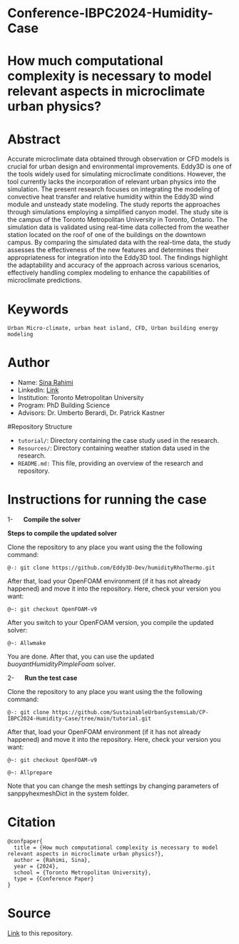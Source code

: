 # Conference-IBPC2024-Humidity-Case

# How much computational complexity is necessary to model relevant aspects in microclimate urban physics?


# Abstract

Accurate microclimate data obtained through observation or CFD models is crucial for urban design and environmental improvements. Eddy3D is one of the tools widely used for simulating microclimate conditions. However, the tool currently lacks the incorporation of relevant urban physics into the simulation. The present research focuses on integrating the modeling of convective heat transfer and relative humidity within the Eddy3D wind module and unsteady state modeling. The study reports the approaches through simulations employing a simplified canyon model. The study site is the campus of the Toronto Metropolitan University in Toronto, Ontario. The simulation data is validated using real-time data collected from the weather station located on the roof of one of the buildings on the downtown campus. By comparing the simulated data with the real-time data, the study assesses the effectiveness of the new features and determines their appropriateness for integration into the Eddy3D tool. The findings highlight the adaptability and accuracy of the approach across various scenarios, effectively handling complex modeling to enhance the capabilities of microclimate predictions.

# Keywords

```Urban Micro-climate, urban heat island, CFD, Urban building energy modeling```

# Author

- Name: [Sina Rahimi](mailto:sina.rahimi@torontomu.ca)
- LinkedIn: [Link](https://www.linkedin.com/in/sinarahimi2020/)
- Institution: Toronto Metropolitan University
- Program: PhD Building Science
- Advisors: Dr. Umberto Berardi, Dr. Patrick Kastner

#Repository Structure

- ```tutorial/```: Directory containing the case study used in the research.
- ```Resources/```: Directory containing weather station data used in the research.
- ```README.md:``` This file, providing an overview of the research and repository.

# Instructions for running the case


1-      **Compile the solver**

**Steps to compile the updated solver**

Clone the repository to any place you want using the
the following command:

```console
@-: git clone https://github.com/Eddy3D-Dev/humidityRhoThermo.git
```

After that, load your OpenFOAM environment (if it has not already
happened) and move it into the repository. Here, check your version you want:

```console
@~: git checkout OpenFOAM-v9
```

After you switch to your OpenFOAM version, you compile the
updated solver:

```console
@~: Allwmake
```

You are done. After that, you can use the updated *buoyantHumidityPimpleFoam* solver.

2-      **Run the test case**

Clone the repository to any place you want using the
the following command:

```console
@-: git clone https://github.com/SustainableUrbanSystemsLab/CP-IBPC2024-Humidity-Case/tree/main/tutorial.git
```

After that, load your OpenFOAM environment (if it has not already happened) and move it into the repository. Here, check your version you want:

```console
@~: git checkout OpenFOAM-v9  
```
```console
@~: Allprepare
```

Note that you can change the mesh settings by changing
parameters of sanppyhexmeshDict in the system folder.

# Citation

```console
@confpaper{
  title = {How much computational complexity is necessary to model relevant aspects in microclimate urban physics?},
  author = {Rahimi, Sina},
  year = {2024},
  school = {Toronto Metropolitan University},
  type = {Conference Paper}
}
```
# Source

[Link](https://github.com/SustainableUrbanSystemsLab/CP-IBPC2024-Humidity-Case) to this repository.
